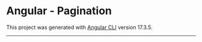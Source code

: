 # Angular - Pagination

This project was generated with [Angular CLI](https://github.com/angular/angular-cli) version 17.3.5.

---
